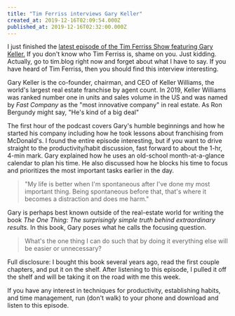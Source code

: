```yaml
---
title: "Tim Ferriss interviews Gary Keller"
created_at: 2019-12-16T02:09:54.000Z
published_at: 2019-12-16T02:32:00.000Z
---
```

I just finished the [latest episode of the Tim Ferriss Show featuring Gary Keller.](https://tim.blog/2019/12/12/gary-keller/) If you don't know who Tim Ferriss is, shame on you. Just kidding. Actually, go to tim.blog right now and forget about what I have to say. If you have heard of Tim Ferriss, then you should find this interview interesting. 

Gary Keller is the co-founder, chairman, and CEO of Keller Williams, the world's largest real estate franchise by agent count. In 2019, Keller Williams was ranked number one in units and sales volume in the US and was named by _Fast Company_ as the "most innovative company" in real estate. As Ron Bergundy might say, "He's kind of a big deal"

The first hour of the podcast covers Gary's humble beginnings and how he started his company including how he took lessons about franchising from McDonald's. I found the entire episode interesting, but if you want to drive straight to the productivity/habit discussion, fast forward to about the 1-hr, 4-min mark. Gary explained how he uses an old-school month-at-a-glance calendar to plan his time. He also discussed how he blocks his time to focus and prioritizes the most important tasks earlier in the day.

> "My life is better when I'm spontaneous after I've done my most important thing. Being spontaneous before that, that's where it becomes a distraction and does me harm."

Gary is perhaps best known outside of the real-estate world for writing the book _The One Thing: The surprisingly simple truth behind extraordinary results._ In this book, Gary poses what he calls the focusing question.

> What's the one thing I can do such that by doing it everything else will be easier or unnecessary?

Full disclosure: I bought this book several years ago, read the first couple chapters, and put it on the shelf. After listening to this episode, I pulled it off the shelf and will be taking it on the road with me this week. 

If you have any interest in techniques for productivity, establishing habits, and time management, run (don't walk) to your phone and download and listen to this episode.
